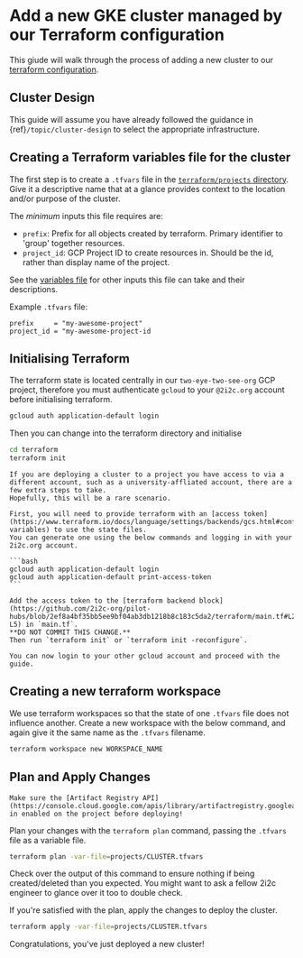 # Add a new GKE cluster managed by our Terraform configuration

This giude will walk through the process of adding a new cluster to our [terraform configuration](https://github.com/2i2c-org/pilot-hubs/tree/master/terraform).

## Cluster Design

This guide will assume you have already followed the guidance in {ref}`/topic/cluster-design` to select the appropriate infrastructure.

## Creating a Terraform variables file for the cluster

The first step is to create a `.tfvars` file in the [`terraform/projects` directory](https://github.com/2i2c-org/pilot-hubs/tree/master/terraform/projects).
Give it a descriptive name that at a glance provides context to the location and/or purpose of the cluster.

The _minimum_ inputs this file requires are:

- `prefix`: Prefix for all objects created by terraform.
  Primary identifier to 'group' together resources.
- `project_id`: GCP Project ID to create resources in.
  Should be the id, rather than display name of the project.

See the [variables file](https://github.com/2i2c-org/pilot-hubs/blob/master/terraform/variables.tf) for other inputs this file can take and their descriptions.

Example `.tfvars` file:

```
prefix     = "my-awesome-project"
project_id = "my-awesome-project-id
```

## Initialising Terraform

The terraform state is located centrally in our `two-eye-two-see-org` GCP project, therefore you must authenticate `gcloud` to your `@2i2c.org` account before initialising terraform.

```bash
gcloud auth application-default login
```

Then you can change into the terraform directory and initialise

```bash
cd terraform
terraform init
```

````{note}
If you are deploying a cluster to a project you have access to via a different account, such as a university-affliated account, there are a few extra steps to take.
Hopefully, this will be a rare scenario.

First, you will need to provide terraform with an [access token](https://www.terraform.io/docs/language/settings/backends/gcs.html#configuration-variables) to use the state files.
You can generate one using the below commands and logging in with your 2i2c.org account.

```bash
gcloud auth application-default login
gcloud auth application-default print-access-token
```

Add the access token to the [terraform backend block](https://github.com/2i2c-org/pilot-hubs/blob/2ef8a4bf35bb5ee9bf04ab3db1218b8c183c5da2/terraform/main.tf#L2-L5) in `main.tf`.
**DO NOT COMMIT THIS CHANGE.**
Then run `terraform init` or `terraform init -reconfigure`.

You can now login to your other gcloud account and proceed with the guide.
````

## Creating a new terraform workspace

We use terraform workspaces so that the state of one `.tfvars` file does not influence another.
Create a new workspace with the below command, and again give it the same name as the `.tfvars` filename.

```bash
terraform workspace new WORKSPACE_NAME
```

## Plan and Apply Changes

```{note}
Make sure the [Artifact Registry API](https://console.cloud.google.com/apis/library/artifactregistry.googleapis.com) in enabled on the project before deploying!
```

Plan your changes with the `terraform plan` command, passing the `.tfvars` file as a variable file.

```bash
terraform plan -var-file=projects/CLUSTER.tfvars
```

Check over the output of this command to ensure nothing if being created/deleted than you expected.
You might want to ask a fellow 2i2c engineer to glance over it too to double check.

If you're satisfied with the plan, apply the changes to deploy the cluster.

```bash
terraform apply -var-file=projects/CLUSTER.tfvars
```

Congratulations, you've just deployed a new cluster!
